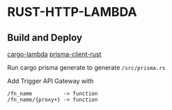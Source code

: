 # RUST-HTTP-LAMBDA

## Build and Deploy

[cargo-lambda](https://www.cargo-lambda.info/)
[prisma-client-rust](https://prisma.brendonovich.dev/)

Run cargo prisma generate to generate `/src/prisma.rs`

Add Trigger API Gateway with
```
/fn_name          -> function
/fn_name/{proxy+} -> function
```